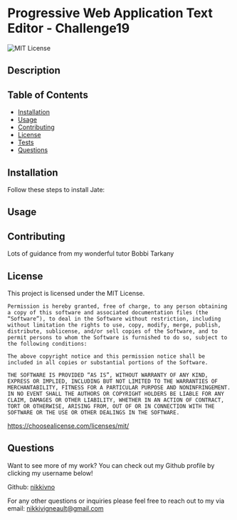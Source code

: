 # Progressive Web Application Text Editor - Challenge19

![MIT License](https://img.shields.io/badge/License-MIT-yellow.svg)

## Description



## Table of Contents
- [Installation](#installation)
- [Usage](#usage)
- [Contributing](#contributing)
- [License](#license)
- [Tests](#tests)
- [Questions](#questions)


## Installation <a id='installation'></a>

Follow these steps to install Jate:


## Usage <a id='usage'></a>


## Contributing <a id='contributing'></a>

Lots of guidance from my wonderful tutor Bobbi Tarkany

## License <a id='license'></a>
This project is licensed under the MIT License.

    Permission is hereby granted, free of charge, to any person obtaining a copy of this software and associated documentation files (the “Software”), to deal in the Software without restriction, including without limitation the rights to use, copy, modify, merge, publish, distribute, sublicense, and/or sell copies of the Software, and to permit persons to whom the Software is furnished to do so, subject to the following conditions: 

    The above copyright notice and this permission notice shall be included in all copies or substantial portions of the Software. 

    THE SOFTWARE IS PROVIDED “AS IS”, WITHOUT WARRANTY OF ANY KIND, EXPRESS OR IMPLIED, INCLUDING BUT NOT LIMITED TO THE WARRANTIES OF MERCHANTABILITY, FITNESS FOR A PARTICULAR PURPOSE AND NONINFRINGEMENT. IN NO EVENT SHALL THE AUTHORS OR COPYRIGHT HOLDERS BE LIABLE FOR ANY CLAIM, DAMAGES OR OTHER LIABILITY, WHETHER IN AN ACTION OF CONTRACT, TORT OR OTHERWISE, ARISING FROM, OUT OF OR IN CONNECTION WITH THE SOFTWARE OR THE USE OR OTHER DEALINGS IN THE SOFTWARE.

https://choosealicense.com/licenses/mit/

## Questions <a id='questions'></a>
Want to see more of my work? You can check out my Github profile by clicking my username below!

Github: [nikkivno](https://github.com/nikkivno) 

For any other questions or inquiries please feel free to reach out to my via email: nikkivigneault@gmail.com
